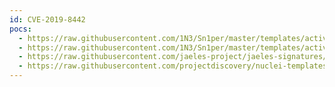 ```yaml
---
id: CVE-2019-8442
pocs:
  - https://raw.githubusercontent.com/1N3/Sn1per/master/templates/active/CVE-2019-8442_-_Jira_Webroot_Directory_Traversal_1.sh
  - https://raw.githubusercontent.com/1N3/Sn1per/master/templates/active/CVE-2019-8442_-_Jira_Webroot_Directory_Traversal_2.sh
  - https://raw.githubusercontent.com/jaeles-project/jaeles-signatures/master/cves/jira-path-traversal-cve-2019-8442.yaml
  - https://raw.githubusercontent.com/projectdiscovery/nuclei-templates/master/cves/CVE-2019-8442.yaml
---
```

